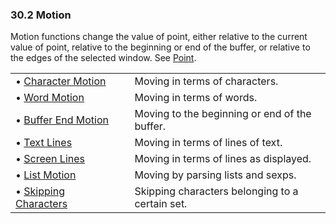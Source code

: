 

### 30.2 Motion

Motion functions change the value of point, either relative to the current value of point, relative to the beginning or end of the buffer, or relative to the edges of the selected window. See [Point](Point.html).

|                                                   |    |                                                 |
| :------------------------------------------------ | -- | :---------------------------------------------- |
| • [Character Motion](Character-Motion.html)       |    | Moving in terms of characters.                  |
| • [Word Motion](Word-Motion.html)                 |    | Moving in terms of words.                       |
| • [Buffer End Motion](Buffer-End-Motion.html)     |    | Moving to the beginning or end of the buffer.   |
| • [Text Lines](Text-Lines.html)                   |    | Moving in terms of lines of text.               |
| • [Screen Lines](Screen-Lines.html)               |    | Moving in terms of lines as displayed.          |
| • [List Motion](List-Motion.html)                 |    | Moving by parsing lists and sexps.              |
| • [Skipping Characters](Skipping-Characters.html) |    | Skipping characters belonging to a certain set. |
